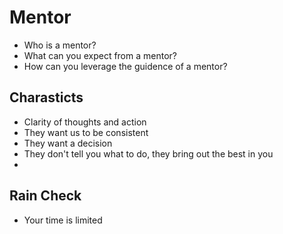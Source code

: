 # Mentor

* Who is a mentor?
* What can you expect from a mentor?
* How can you leverage the guidence of a mentor?

## Charasticts

- Clarity of thoughts and action
- They want us to be consistent
- They want a decision
- They don't tell you what to do, they bring out the best in you
- 

## Rain Check

- Your time is limited